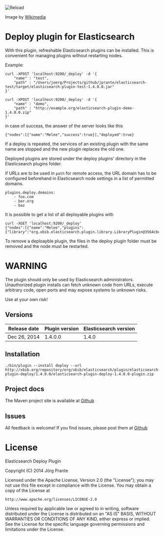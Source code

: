 ![Reload](https://github.com/jprante/elasticsearch-plugin-deploy/raw/master/src/site/resources/Reload_icon.svg.png)

Image by [Wikimedia](http://commons.wikimedia.org/wiki/File:Reload_icon.svg)

# Deploy plugin for Elasticsearch

With this plugin, refreshable Elasticsearch plugins can be installed.
This is convenient for managing plugins without restarting nodes.

Example:

    curl -XPOST 'localhost:9200/_deploy' -d '{
        "name" : "test",
        "path" : "/Users/joerg/Projects/github/jprante/elasticsearch-test/target/elasticsearch-plugin-test-1.4.0.0.jar"
    }'

    curl -XPOST 'localhost:9200/_deploy' -d '{
        "name" : "demo",
        "path" : "http://example.org/elasticsearch-plugin-demo-1.4.0.0.zip"
    }'

in case of success, the answer of the server looks like this

    {"nodes":[{"name":"Melee","success":true}],"deployed":true}

If a deploy is repeated, the services of an existing plugin with the same name are stopped
and the new plugin replaces the old one.

Deployed plugins are stored under the deploy plugins' directory in the Elasticsearch plugins folder.

If URLs are to be used in `path` for remote access, the URL domain has to be configured beforehand
in Elasticsearch node settings in a list of permitted domains.

    plugins.deploy.domains:
        - foo.com
        - bar.org
        - baz

It is possible to get a list of all deployable plugins with

    curl -XGET 'localhost:9200/_deploy'
    {"nodes":[{"name":"Melee","plugins":{"library":"org.xbib.elasticsearch.plugin.library.LibraryPlugin@3564cbc2"}}],"deployed":true}

To remove a deploayble plugin, the files in the deploy plugin folder must be removed and the node must be restarted.

# WARNING

The plugin should only be used by Elasticsearch administrators. Unauthorized plugin installs can fetch unknown
code from URLs, execute arbitrary code, open ports and may expose systems to unknown risks.

Use at your own risk!

## Versions

| Release date | Plugin version | Elasticsearch version |
| -------------| ---------------| ----------------------|
| Dec 26, 2014 | 1.4.0.0        | 1.4.0                 |

## Installation

    ./bin/plugin --install deploy --url http://xbib.org/repository/org/xbib/elasticsearch/plugin/elasticsearch-plugin-deploy/1.4.0.0/elasticsearch-plugin-deploy-1.4.0.0-plugin.zip

## Project docs

The Maven project site is available at [Github](http://jprante.github.io/elasticsearch-plugin-deploy)

## Issues

All feedback is welcome! If you find issues, please post them at
[Github](https://github.com/jprante/elasticsearch-plugin-deploy/issues)

# License

Elasticsearch Deploy Plugin

Copyright (C) 2014 Jörg Prante

Licensed under the Apache License, Version 2.0 (the "License");
you may not use this file except in compliance with the License.
You may obtain a copy of the License at

    http://www.apache.org/licenses/LICENSE-2.0

Unless required by applicable law or agreed to in writing, software
distributed under the License is distributed on an "AS IS" BASIS,
WITHOUT WARRANTIES OR CONDITIONS OF ANY KIND, either express or implied.
See the License for the specific language governing permissions and
limitations under the License.
